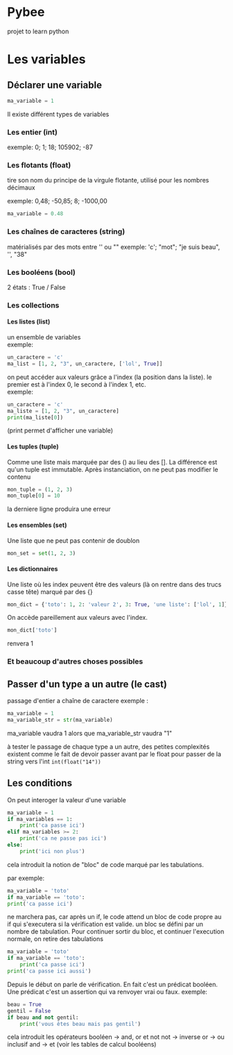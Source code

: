 # Pybee
projet to learn python

# Les variables

## Déclarer une variable

```python
ma_variable = 1
```

Il existe différent types de variables

### Les entier (int)

exemple: 0; 1; 18; 105902; -87

### Les flotants (float)
tire son nom du principe de la virgule flotante, utilisé pour les nombres décimaux

exemple: 0,48; -50,85; 8; -1000,00
```python
ma_variable = 0.48
```

### Les chaînes de caracteres (string)

matérialisés par des mots entre '' ou ""
exemple: 'c'; "mot"; "je suis beau", '', "38"

### Les booléens (bool)

2 états : True / False

### Les collections

#### Les listes (list)

un ensemble de variables  
exemple:  
```python
un_caractere = 'c'
ma_list = [1, 2, "3", un_caractere, ['lol', True]]
```

on peut accéder aux valeurs grâce a l'index (la position dans la liste). le premier est à l'index 0, le second à l'index 1, etc.  
exemple:  
```python
un_caractere = 'c'
ma_liste = [1, 2, "3", un_caractere]
print(ma_liste[0])
```
(print permet d'afficher une variable)

#### Les tuples (tuple)

Comme une liste mais marquée par des () au lieu des []. La différence est qu'un tuple est immutable. Après instanciation, on ne peut pas modifier le contenu
```python
mon_tuple = (1, 2, 3)
mon_tuple[0] = 10
```
la derniere ligne produira une erreur

#### Les ensembles (set)
Une liste que ne peut pas contenir de doublon
```python
mon_set = set(1, 2, 3)
```

#### Les dictionnaires
Une liste où les index peuvent être des valeurs (là on rentre dans des trucs casse tête) marqué par des {}
```python
mon_dict = {'toto': 1, 2: 'valeur 2', 3: True, 'une liste': ['lol', 1]}
```
On accède pareillement aux valeurs avec l'index.
```python
mon_dict['toto'] 
```  
renvera 1

### Et beaucoup d'autres choses possibles

## Passer d'un type a un autre (le cast)

passage d'entier a chaîne de caractere
exemple :
```python
ma_variable = 1
ma_variable_str = str(ma_variable)
```
ma_variable vaudra 1 alors que ma_variable_str vaudra "1"

à tester le passage de chaque type a un autre, des petites complexités existent comme le fait de devoir passer avant par le float pour passer de la string vers l'int `int(float("14"))`

## Les conditions
On peut interoger la valeur d'une variable

```python
ma_variable = 1
if ma_variables == 1:
    print('ca passe ici')
elif ma_variables >= 2:
    print('ca ne passe pas ici')
else:
    print('ici non plus')
```
cela introduit la notion de "bloc" de code marqué par les tabulations.

par exemple:
```python
ma_variable = 'toto'
if ma_variable == 'toto':
print('ca passe ici')
```

ne marchera pas, car après un if, le code attend un bloc de code propre au if qui s'executera si la vérification est valide. un bloc se défini par un nombre de tabulation. Pour continuer sortir du bloc, et continuer l'execution normale, on retire des tabulations 

```python
ma_variable = 'toto'
if ma_variable == 'toto':
    print('ca passe ici')
print('ca passe ici aussi')
```

Depuis le début on parle de vérification. En fait c'est un prédicat booléen. Une prédicat c'est un assertion qui va renvoyer vrai ou faux.
exemple:  
```python
beau = True
gentil = False
if beau and not gentil:
    print('vous êtes beau mais pas gentil')
```
cela introduit les opérateurs booléen -> and, or et not
not -> inverse
or -> ou inclusif
and -> et
(voir les tables de calcul booléens)


